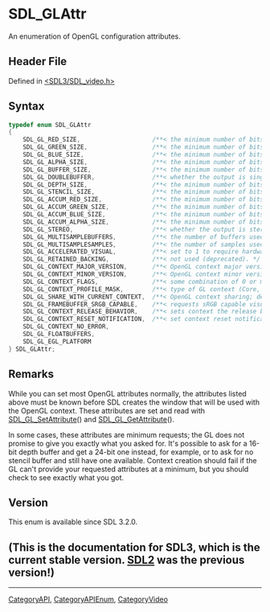 # SDL_GLAttr

An enumeration of OpenGL configuration attributes.

## Header File

Defined in [<SDL3/SDL_video.h>](https://github.com/libsdl-org/SDL/blob/main/include/SDL3/SDL_video.h)

## Syntax

```c
typedef enum SDL_GLAttr
{
    SDL_GL_RED_SIZE,                    /**< the minimum number of bits for the red channel of the color buffer; defaults to 3. */
    SDL_GL_GREEN_SIZE,                  /**< the minimum number of bits for the green channel of the color buffer; defaults to 3. */
    SDL_GL_BLUE_SIZE,                   /**< the minimum number of bits for the blue channel of the color buffer; defaults to 2. */
    SDL_GL_ALPHA_SIZE,                  /**< the minimum number of bits for the alpha channel of the color buffer; defaults to 0. */
    SDL_GL_BUFFER_SIZE,                 /**< the minimum number of bits for frame buffer size; defaults to 0. */
    SDL_GL_DOUBLEBUFFER,                /**< whether the output is single or double buffered; defaults to double buffering on. */
    SDL_GL_DEPTH_SIZE,                  /**< the minimum number of bits in the depth buffer; defaults to 16. */
    SDL_GL_STENCIL_SIZE,                /**< the minimum number of bits in the stencil buffer; defaults to 0. */
    SDL_GL_ACCUM_RED_SIZE,              /**< the minimum number of bits for the red channel of the accumulation buffer; defaults to 0. */
    SDL_GL_ACCUM_GREEN_SIZE,            /**< the minimum number of bits for the green channel of the accumulation buffer; defaults to 0. */
    SDL_GL_ACCUM_BLUE_SIZE,             /**< the minimum number of bits for the blue channel of the accumulation buffer; defaults to 0. */
    SDL_GL_ACCUM_ALPHA_SIZE,            /**< the minimum number of bits for the alpha channel of the accumulation buffer; defaults to 0. */
    SDL_GL_STEREO,                      /**< whether the output is stereo 3D; defaults to off. */
    SDL_GL_MULTISAMPLEBUFFERS,          /**< the number of buffers used for multisample anti-aliasing; defaults to 0. */
    SDL_GL_MULTISAMPLESAMPLES,          /**< the number of samples used around the current pixel used for multisample anti-aliasing. */
    SDL_GL_ACCELERATED_VISUAL,          /**< set to 1 to require hardware acceleration, set to 0 to force software rendering; defaults to allow either. */
    SDL_GL_RETAINED_BACKING,            /**< not used (deprecated). */
    SDL_GL_CONTEXT_MAJOR_VERSION,       /**< OpenGL context major version. */
    SDL_GL_CONTEXT_MINOR_VERSION,       /**< OpenGL context minor version. */
    SDL_GL_CONTEXT_FLAGS,               /**< some combination of 0 or more of elements of the SDL_GLContextFlag enumeration; defaults to 0. */
    SDL_GL_CONTEXT_PROFILE_MASK,        /**< type of GL context (Core, Compatibility, ES). See SDL_GLProfile; default value depends on platform. */
    SDL_GL_SHARE_WITH_CURRENT_CONTEXT,  /**< OpenGL context sharing; defaults to 0. */
    SDL_GL_FRAMEBUFFER_SRGB_CAPABLE,    /**< requests sRGB capable visual; defaults to 0. */
    SDL_GL_CONTEXT_RELEASE_BEHAVIOR,    /**< sets context the release behavior. See SDL_GLContextReleaseFlag; defaults to FLUSH. */
    SDL_GL_CONTEXT_RESET_NOTIFICATION,  /**< set context reset notification. See SDL_GLContextResetNotification; defaults to NO_NOTIFICATION. */
    SDL_GL_CONTEXT_NO_ERROR,
    SDL_GL_FLOATBUFFERS,
    SDL_GL_EGL_PLATFORM
} SDL_GLAttr;
```

## Remarks

While you can set most OpenGL attributes normally, the attributes listed
above must be known before SDL creates the window that will be used with
the OpenGL context. These attributes are set and read with
[SDL_GL_SetAttribute](SDL_GL_SetAttribute)() and
[SDL_GL_GetAttribute](SDL_GL_GetAttribute)().

In some cases, these attributes are minimum requests; the GL does not
promise to give you exactly what you asked for. It's possible to ask for a
16-bit depth buffer and get a 24-bit one instead, for example, or to ask
for no stencil buffer and still have one available. Context creation should
fail if the GL can't provide your requested attributes at a minimum, but
you should check to see exactly what you got.

## Version

This enum is available since SDL 3.2.0.

## (This is the documentation for SDL3, which is the current stable version. [SDL2](https://wiki.libsdl.org/SDL2/) was the previous version!)



----
[CategoryAPI](CategoryAPI), [CategoryAPIEnum](CategoryAPIEnum), [CategoryVideo](CategoryVideo)

